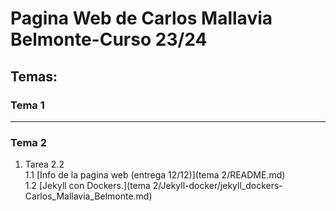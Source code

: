 # Pagina Web de Carlos Mallavia Belmonte-Curso 23/24

## Temas:

### Tema 1
---
### Tema 2

 1. Tarea 2.2    
 1.1 [Info de la pagina web (entrega 12/12)](tema 2/README.md)   
 1.2 [Jekyll con Dockers.](tema 2/Jekyll-docker/jekyll_dockers-Carlos_Mallavia_Belmonte.md)
